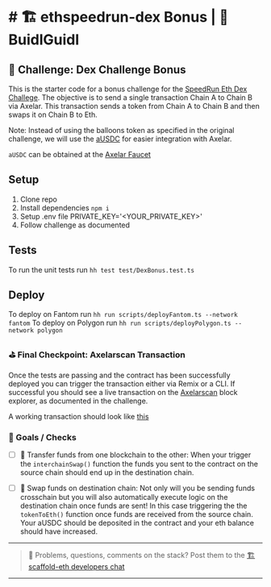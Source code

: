 # # 🏗 ethspeedrun-dex Bonus | 🏰 BuidlGuidl

## 🚩 **Challenge: Dex Challenge Bonus**

This is the starter code for a bonus challenge for the [SpeedRun Eth Dex Challege](https://speedrunethereum.com/challenge/minimum-viable-exchange). The objective is to send a single transaction Chain A to Chain B via Axelar. This transaction sends a token from Chain A to Chain B and then swaps it on Chain B to Eth. 

Note: Instead of using the balloons token as specified in the original challenge, we will use the [aUSDC](https://axelar.network/blog/what-is-axlusdc-and-how-do-you-get-it) for easier integration with Axelar.

`aUSDC` can be obtained at the [Axelar Faucet](https://discord.com/channels/770814806105128977/1002423218772136056)

## Setup
1. Clone repo
2. Install dependencies `npm i`
3. Setup .env file PRIVATE_KEY='<YOUR_PRIVATE_KEY>'
4. Follow challenge as documented 


## Tests
To run the unit tests run `hh test test/DexBonus.test.ts`

## Deploy
To deploy on Fantom run `hh run scripts/deployFantom.ts --network fantom`
To deploy on Polygon run `hh run scripts/deployPolygon.ts --network polygon` 

### ⛳️ **Final Checkpoint: Axelarscan Transaction** 
Once the tests are passing and the contract has been successfully deployed you can trigger the transaction either via Remix or a CLI. If successful you should see a live transaction on the [Axelarscan](https://testnet.axelarscan.io/) block explorer, as documented in the challenge.

A working transaction should look like [this](https://testnet.axelarscan.io/gmp/0x3522e49a65f21a58e245fe52159206395be22d9e4376bacb191c19fe72db7729:6)


### 🥅 Goals / Checks

- [ ] 💸 Transfer funds from one blockchain to the other: When your trigger the `interchainSwap()` function the funds you sent to the contract on the source chain should end up in the destination chain.
- [ ] 🤝 Swap funds on destination chain: Not only will you be sending funds crosschain but you will also automatically execute logic on the destination chain once funds are sent! In this case triggering the the `tokenToEth()` function once funds are received from the source chain. Your aUSDC should be deposited in the contract and your eth balance should have increased.


---

> 💬 Problems, questions, comments on the stack? Post them to the [🏗 scaffold-eth developers chat](https://t.me/joinchat/F7nCRK3kI93PoCOk)

---